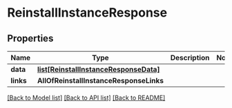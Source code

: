 # ReinstallInstanceResponse

## Properties
Name | Type | Description | Notes
------------ | ------------- | ------------- | -------------
**data** | [**list[ReinstallInstanceResponseData]**](ReinstallInstanceResponseData.md) |  | 
**links** | **AllOfReinstallInstanceResponseLinks** |  | 

[[Back to Model list]](../README.md#documentation-for-models) [[Back to API list]](../README.md#documentation-for-api-endpoints) [[Back to README]](../README.md)

